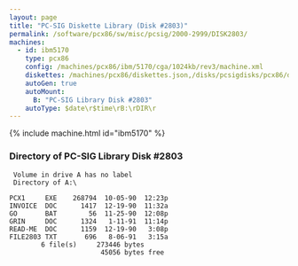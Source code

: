 ```yaml
---
layout: page
title: "PC-SIG Diskette Library (Disk #2803)"
permalink: /software/pcx86/sw/misc/pcsig/2000-2999/DISK2803/
machines:
  - id: ibm5170
    type: pcx86
    config: /machines/pcx86/ibm/5170/cga/1024kb/rev3/machine.xml
    diskettes: /machines/pcx86/diskettes.json,/disks/pcsigdisks/pcx86/diskettes.json
    autoGen: true
    autoMount:
      B: "PC-SIG Library Disk #2803"
    autoType: $date\r$time\rB:\rDIR\r
---
```


{% include machine.html id="ibm5170" %}

### Directory of PC-SIG Library Disk #2803

     Volume in drive A has no label
     Directory of A:\

    PCX1     EXE    268794  10-05-90  12:23p
    INVOICE  DOC      1417  12-19-90  11:32a
    GO       BAT        56  11-25-90  12:08p
    GRIN     DOC      1324   1-11-91  11:14p
    READ-ME  DOC      1159  12-19-90   3:08p
    FILE2803 TXT       696   8-06-91   3:15a
            6 file(s)     273446 bytes
                           45056 bytes free
